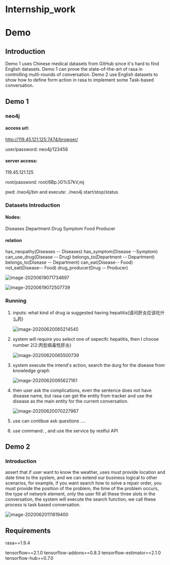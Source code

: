 # Internship_work
# Demo 

## Introduction

Demo 1 uses Chinese medical datasets from GitHub since it's hard to find English datasets. Demo 1 can prove the state-of-the-art of rasa in controlling mutli-rounds of conversation. Demo 2 use English datasets to show how to define form action in rasa to implement some Task-based conversation.

## Demo 1

### neo4j

#### access url:

http://119.45.121.125:7474/browser/

user/password: neo4j/123456

#### server access:

119.45.121.125

root/password: root/6Bp.}G%S7kV,mj

pwd: /neo4j/bin and execute: ./neo4j  start/stop/status

### Datasets Introduction
#### Nodes:
Diseases
Department
Drug
Symptom
Food
Producer
#### relation
has_neopathy(Diseases -- Diseases)
has_symptom(Disease --Symptom)
can_use_drug(Disease -- Drug)
belongs_to(Department -- Department)
belongs_to(Disease -- Department)
can_eat(Disease-- Food)
not_eat(Disease-- Food)
drug_producer(Drug -- Producer)

![image-20200619071734697](C:\Users\Meiwei\AppData\Roaming\Typora\typora-user-images\image-20200619071734697.png)

![image-20200619072507739](C:\Users\Meiwei\AppData\Roaming\Typora\typora-user-images\image-20200619072507739.png)

### Running

1. inputs: what kind of drug ia suggested having hepatitis(请问肝炎应该吃什么药)

   ![image-20200620065214545](C:\Users\Meiwei\AppData\Roaming\Typora\typora-user-images\image-20200620065214545.png)

2. system will require you select one of sepecifc hepatitis, then I choose number 2(2:丙型病毒性肝炎)

   ![image-20200620065500739](C:\Users\Meiwei\AppData\Roaming\Typora\typora-user-images\image-20200620065500739.png)

3. system execute the intend's action, search the durg for the disease from knowledge graph

   ![image-20200620065627161](C:\Users\Meiwei\AppData\Roaming\Typora\typora-user-images\image-20200620065627161.png)

4. then user ask the complications, even the sentence does not have disease name, but rasa can get the entity from tracker and use the disease as the main entity for the current conversation.

   ![image-20200620070227987](C:\Users\Meiwei\AppData\Roaming\Typora\typora-user-images\image-20200620070227987.png)

5. use can contibue ask questions ....

6. use command: , and use the service by restful API







## Demo 2

### Introduction

assert that if user want to know the weather, uses must provide location and date time to the system, and we can extend our business logical to other scenarios, for example, if you want search  how to solve a repair order, you must provide the position of the problem, the time of the problem occurs, the type of network element, only the user fill all these three slots in the conversation, the system will execute the search function, we call these process is task based conversation.


![image-20200620111619400](C:\Users\Meiwei\AppData\Roaming\Typora\typora-user-images\image-20200620111619400.png)



## Requirements

rasa==1.9.4

tensorflow==2.1.0
tensorflow-addons==0.8.3
tensorflow-estimator==2.1.0
tensorflow-hub==0.7.0
